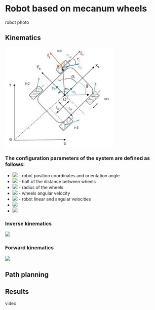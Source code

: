 # Robot based on mecanum wheels
robot photo
## Kinematics
<img src="photos/kinematics.jpeg" width="350">

### The configuration parameters of the system are defined as follows:
- <img src="http://latex.codecogs.com/svg.latex?x,y,\phi"> - robot position coordinates and orientation angle
- <img src="http://latex.codecogs.com/svg.latex?l_x,l_y"> - half of the distance between wheels
- <img src="http://latex.codecogs.com/svg.latex?r"> - radius of the wheels
- <img src="http://latex.codecogs.com/svg.latex?\omega_i"> - wheels angular velocity
- <img src="http://latex.codecogs.com/svg.latex?v_x,v_y,\phi"> - robot linear and angular velocities
- <img src="http://latex.codecogs.com/svg.latex?l=sqrt(l_x^2+l_y^2)">
- <img src="http://latex.codecogs.com/svg.latex?\alpha_1=\pm\;atan(l_x/l_y);\alpha_3=\pm\pi\mp\;atan(l_x/l_y)">

### Inverse kinematics
<img src="http://latex.codecogs.com/svg.latex?\begin{bmatrix}\omega_1\\\omega_2\\\omega_3\\\omega_4\\\end{bmatrix}=1/r\begin{bmatrix}-1&1&-l*sin(3*pi/4-\alpha_1)/sin(-pi/4)\\1&1&-l*sin(-3*pi/4-\alpha_1)/sin(pi/4)\\1&1& l*sin(pi/4-\alpha_3)/sin(pi/4)\\-1&1&l*sin(-pi/4-\alpha_3)/sin(-pi/4)\\\end{bmatrix}\begin{bmatrix}v_x\\v_y\\\omega\end{bmatrix}">

### Forward kinematics
<img src="http://latex.codecogs.com/svg.latex?\begin{bmatrix}v_x\\v_y\\\omega\end{bmatrix}=r/4\begin{bmatrix}1&1&1&1\\-1&1&1&-1\\-1/(l_x+l_y)&1/(l_x+l_y)&-1/(l_x+l_y)&1/(l_x+l_y)\end{bmatrix}\begin{bmatrix}\omega_1\\\omega_2\\\omega_3\\\omega_4\end{bmatrix}">

## Path planning

## Results
video
